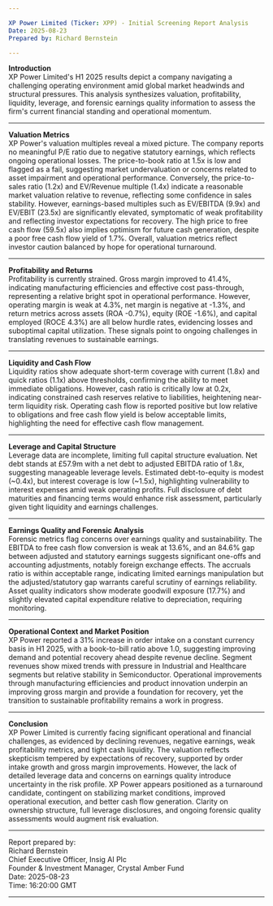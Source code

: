 ```yaml
---

XP Power Limited (Ticker: XPP) - Initial Screening Report Analysis  
Date: 2025-08-23  
Prepared by: Richard Bernstein  

---
```


**Introduction**  
XP Power Limited's H1 2025 results depict a company navigating a challenging operating environment amid global market headwinds and structural pressures. This analysis synthesizes valuation, profitability, liquidity, leverage, and forensic earnings quality information to assess the firm's current financial standing and operational momentum.  

---

**Valuation Metrics**  
XP Power's valuation multiples reveal a mixed picture. The company reports no meaningful P/E ratio due to negative statutory earnings, which reflects ongoing operational losses. The price-to-book ratio at 1.5x is low and flagged as a fail, suggesting market undervaluation or concerns related to asset impairment and operational performance. Conversely, the price-to-sales ratio (1.2x) and EV/Revenue multiple (1.4x) indicate a reasonable market valuation relative to revenue, reflecting some confidence in sales stability. However, earnings-based multiples such as EV/EBITDA (9.9x) and EV/EBIT (23.5x) are significantly elevated, symptomatic of weak profitability and reflecting investor expectations for recovery. The high price to free cash flow (59.5x) also implies optimism for future cash generation, despite a poor free cash flow yield of 1.7%. Overall, valuation metrics reflect investor caution balanced by hope for operational turnaround.  

---

**Profitability and Returns**  
Profitability is currently strained. Gross margin improved to 41.4%, indicating manufacturing efficiencies and effective cost pass-through, representing a relative bright spot in operational performance. However, operating margin is weak at 4.3%, net margin is negative at -1.3%, and return metrics across assets (ROA -0.7%), equity (ROE -1.6%), and capital employed (ROCE 4.3%) are all below hurdle rates, evidencing losses and suboptimal capital utilization. These signals point to ongoing challenges in translating revenues to sustainable earnings.  

---

**Liquidity and Cash Flow**  
Liquidity ratios show adequate short-term coverage with current (1.8x) and quick ratios (1.1x) above thresholds, confirming the ability to meet immediate obligations. However, cash ratio is critically low at 0.2x, indicating constrained cash reserves relative to liabilities, heightening near-term liquidity risk. Operating cash flow is reported positive but low relative to obligations and free cash flow yield is below acceptable limits, highlighting the need for effective cash flow management.  

---

**Leverage and Capital Structure**  
Leverage data are incomplete, limiting full capital structure evaluation. Net debt stands at £57.9m with a net debt to adjusted EBITDA ratio of 1.8x, suggesting manageable leverage levels. Estimated debt-to-equity is modest (~0.4x), but interest coverage is low (~1.5x), highlighting vulnerability to interest expenses amid weak operating profits. Full disclosure of debt maturities and financing terms would enhance risk assessment, particularly given tight liquidity and earnings challenges.  

---

**Earnings Quality and Forensic Analysis**  
Forensic metrics flag concerns over earnings quality and sustainability. The EBITDA to free cash flow conversion is weak at 13.6%, and an 84.6% gap between adjusted and statutory earnings suggests significant one-offs and accounting adjustments, notably foreign exchange effects. The accruals ratio is within acceptable range, indicating limited earnings manipulation but the adjusted/statutory gap warrants careful scrutiny of earnings reliability. Asset quality indicators show moderate goodwill exposure (17.7%) and slightly elevated capital expenditure relative to depreciation, requiring monitoring.  

---

**Operational Context and Market Position**  
XP Power reported a 31% increase in order intake on a constant currency basis in H1 2025, with a book-to-bill ratio above 1.0, suggesting improving demand and potential recovery ahead despite revenue decline. Segment revenues show mixed trends with pressure in Industrial and Healthcare segments but relative stability in Semiconductor. Operational improvements through manufacturing efficiencies and product innovation underpin an improving gross margin and provide a foundation for recovery, yet the transition to sustainable profitability remains a work in progress.  

---

**Conclusion**  
XP Power Limited is currently facing significant operational and financial challenges, as evidenced by declining revenues, negative earnings, weak profitability metrics, and tight cash liquidity. The valuation reflects skepticism tempered by expectations of recovery, supported by order intake growth and gross margin improvements. However, the lack of detailed leverage data and concerns on earnings quality introduce uncertainty in the risk profile. XP Power appears positioned as a turnaround candidate, contingent on stabilizing market conditions, improved operational execution, and better cash flow generation. Clarity on ownership structure, full leverage disclosures, and ongoing forensic quality assessments would augment risk evaluation.  

---

Report prepared by:  
Richard Bernstein  
Chief Executive Officer, Insig AI Plc  
Founder & Investment Manager, Crystal Amber Fund  
Date: 2025-08-23  
Time: 16:20:00 GMT  

---